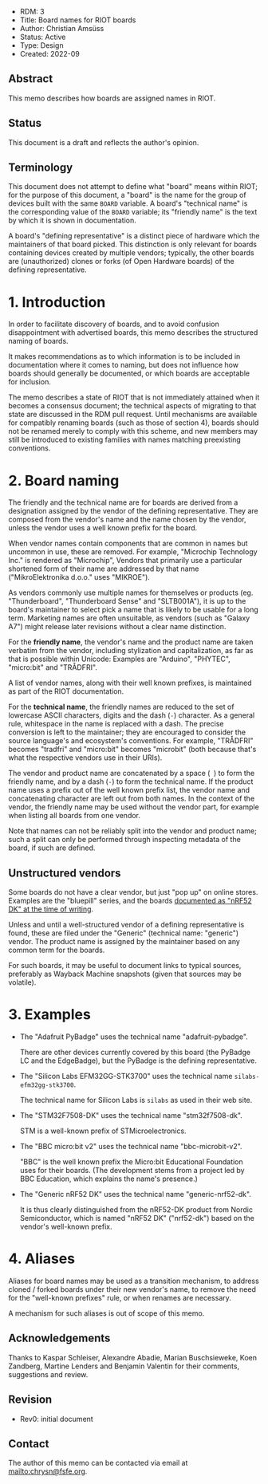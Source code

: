 - RDM: 3
- Title: Board names for RIOT boards
- Author: Christian Amsüss
- Status: Active
- Type: Design
- Created: 2022-09

## Abstract

This memo describes how boards are assigned names in RIOT.

## Status

This document is a draft and reflects the author's opinion.

## Terminology

This document does not attempt to define what "board" means within RIOT;
for the purpose of this document,
a "board" is the name for the group of devices built with the same `BOARD` variable.
A board's "technical name" is the corresponding value of the `BOARD` variable;
its "friendly name" is the text by which it is shown in documentation.

A board's "defining representative" is a distinct piece of hardware
which the maintainers of that board picked.
This distinction is only relevant for boards containing devices created by multiple vendors;
typically, the other boards are (unauthorized) clones
or forks (of Open Hardware boards)
of the defining representative.

# 1. Introduction

In order to facilitate discovery of boards,
and to avoid confusion disappointment with advertised boards,
this memo describes the structured naming of boards.

It makes recommendations as to which information is to be included in documentation
where it comes to naming,
but does not influence how boards should generally be documented,
or which boards are acceptable for inclusion.

The memo describes a state of RIOT that is not immediately attained
when it becomes a consensus document;
the technical aspects of migrating to that state are discussed in the RDM pull request.
Until mechanisms are available for compatibly renaming boards
(such as those of section 4),
boards should not be renamed merely to comply with this scheme,
and new members may still be introduced to existing families with names matching preexisting conventions.

# 2. Board naming

The friendly and the technical name are for boards are derived
from a designation assigned by the vendor of the defining representative.
They are composed from the vendor's name and the name chosen by the vendor,
unless the vendor uses a well known prefix for the board.

When vendor names contain components that are common in names but uncommon in use,
these are removed.
For example, "Microchip Technology Inc." is rendered as "Microchip",
Vendors that primarily use a particular shortened form of their name
are addressed by that name ("MikroElektronika d.o.o." uses "MIKROE").

As vendors commonly use multiple names for themselves or products
(eg. "Thunderboard", "Thunderboard Sense" and "SLTB001A"),
it is up to the board's maintainer to select pick a name
that is likely to be usable for a long term.
Marketing names are often unsuitable,
as vendors (such as "Galaxy A7") might release later revisions without a clear name distinction.

For the **friendly name**,
the vendor's name and the product name are taken verbatim from the vendor,
including stylization and capitalization, as far as that is possible within Unicode:
Examples are "Arduino", "PHYTEC", "micro:bit" and "TRÅDFRI".

A list of vendor names, along with their well known prefixes,
is maintained as part of the RIOT documentation.

For the **technical name**,
the friendly names are reduced to the set of lowercase ASCII characters, digits and the dash (`-`) character.
As a general rule, whitespace in the name is replaced with a dash.
The precise conversion is left to the maintainer;
they are encouraged to consider the source language's and ecosystem's conventions.
For example, "TRÅDFRI" becomes "tradfri"
and "micro:bit" becomes "microbit"
(both because that's what the respective vendors use in their URIs).

The vendor and product name are concatenated
by a space (` `) to form the friendly name,
and by a dash (`-`) to form the technical name.
If the product name uses a prefix out of the well known prefix list,
the vendor name and concatenating character are left out from both names.
In the context of the vendor,
the friendly name may be used without the vendor part,
for example when listing all boards from one vendor.

Note that names can not be reliably split into the vendor and product name;
such a split can only be performed through inspecting metadata of the board,
if such are defined.

## Unstructured vendors

Some boards do not have a clear vendor,
but just "pop up" on online stores.
Examples are the "bluepill" series,
and the boards [documented as "nRF52 DK" at the time of writing](https://web.archive.org/web/20211015201641/https://doc.riot-os.org/group__boards__nrf52dk.html).

Unless and until a well-structured vendor of a defining representative is found,
these are filed under the "Generic" (technical name: "generic") vendor.
The product name is assigned by the maintainer based on any common term for the boards.

For such boards,
it may be useful to document links to typical sources,
preferably as Wayback Machine snapshots (given that sources may be volatile).

# 3. Examples

* The "Adafruit PyBadge" uses the technical name "adafruit-pybadge".

  There are other devices currently covered by this board
  (the PyBadge LC and the EdgeBadge),
  but the PyBadge is the defining representative.

* The "Silicon Labs EFM32GG-STK3700" uses the technical name `silabs-efm32gg-stk3700`.

  The technical name for Silicon Labs is `silabs` as used in their web site.

* The "STM32F7508-DK" uses the technical name "stm32f7508-dk".

  STM is a well-known prefix of STMicroelectronics.

* The "BBC micro:bit v2" uses the technical name "bbc-microbit-v2".

  "BBC" is the well known prefix the Micro:bit Educational Foundation uses for their boards.
  (The development stems from a project led by BBC Education, which explains the name's presence.)

* The "Generic nRF52 DK" uses the technical name "generic-nrf52-dk".

  It is thus clearly distinguished from the nRF52-DK product from Nordic Semiconductor,
  which is named "nRF52 DK" ("nrf52-dk") based on the vendor's well-known prefix.

# 4. Aliases

Aliases for board names may be used as a transition mechanism,
to address cloned / forked boards under their new vendor's name,
to remove the need for the "well-known prefixes" rule,
or when renames are necessary.

A mechanism for such aliases is out of scope of this memo.

## Acknowledgements

Thanks to
Kaspar Schleiser,
Alexandre Abadie,
Marian Buschsieweke,
Koen Zandberg,
Martine Lenders
and Benjamin Valentin
for their comments, suggestions and review.

## Revision

- Rev0: initial document

## Contact

The author of this memo can be contacted via email at <mailto:chrysn@fsfe.org>.

